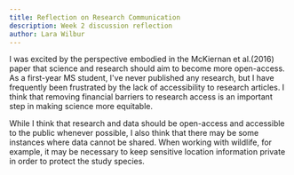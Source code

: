 ```yaml
---
title: Reflection on Research Communication
description: Week 2 discussion reflection
author: Lara Wilbur
---
```


I was excited by the perspective embodied in the McKiernan et al.(2016) paper that science and research should aim to become more open-access.  As a first-year MS student, I've never published any research, but I have frequently been frustrated by the lack of accessibility to research articles.  I think that removing financial barriers to research access is an important step in making science more equitable.

While I think that research and data should be open-access and accessible to the public whenever possible, I also think that there may be some instances where data cannot be shared.  When working with wildlife, for example, it may be necessary to keep sensitive location information private in order to protect the study species.  